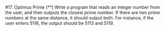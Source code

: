 #17. Optimus Prime (**)
Write a program that reads an integer number from the user, and then outputs the closest prime 
number. If there are two prime numbers at the same distance, it should output both.
For instance, if the user enters 5116, the output should be 5113 and 5119.